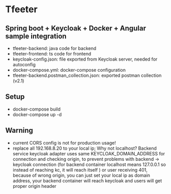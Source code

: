 # Tfeeter
## Spring boot + Keycloak + Docker + Angular sample integration
- tfeeter-backend: java code for backend
- tfeeter-frontend: ts code for frontend
- keycloak-config.json: file exported from Keycloak server, needed for autoconfig
- docker-compose.yml: docker-compose configuration
- tfeeter-backend.postman_collection.json: exported postman collection (v2.1)

## Setup
- docker-compose build
- docker-compose up -d

## Warning
- current CORS config is not for production usage!
- replace all 192.168.8.20 to your local ip; Why not localhost? Backend service keycloak adapter uses same 
KEYCLOAK_DOMAIN_ADDRESS for connection and checking origin, to prevent problems with backend ->
keycloak connection (for backend container localhost means 127.0.0.1 so instead of reaching kc, it will reach itself ) 
or user receiving 401, because of wrong origin, you can just set your local ip as domain address, your backend container
will reach keycloak and users will get proper origin header
